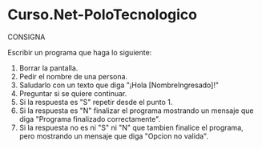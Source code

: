 # Curso.Net-PoloTecnologico

CONSIGNA

Escribir un programa que haga lo siguiente:

1) Borrar la pantalla.
2) Pedir el nombre de una persona.
3) Saludarlo con un texto que diga "¡Hola [NombreIngresado]!"
4) Preguntar si se quiere continuar.
5) Si la respuesta es "S" repetir desde el punto 1.
6) Si la respuesta es "N" finalizar el programa mostrando un mensaje que diga "Programa finalizado correctamente".
7) Si la respuesta no es ni "S" ni "N" que tambien finalice el programa, pero mostrando un mensaje que diga "Opcion no valida".
